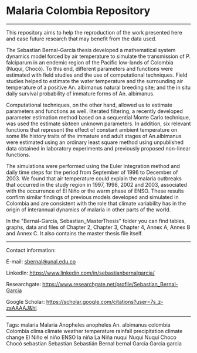 # Malaria Colombia Repository
-------------------------------------------------------------------------------------------------------------------------------------------
This repository aims to help the reproduction of the work presented here and ease future research that may benefit from the data used.

The Sebastian Bernal-García thesis developed a mathematical system dynamics model forced by air temperature to simulate the transmission of P. falciparum in an endemic region of the Pacific low-lands of Colombia (Nuquí, Chocó). To this end, different parameters and functions were estimated with field studies and the use of computational techniques. Field studies helped to estimate the water temperature and the surrounding air temperature of a positive An. albimanus natural breeding site; and the in situ daily survival probability of immature forms of An. albimanus. 

Computational techniques, on the other hand, allowed us to estimate parameters and functions as well. Iiterated filtering, a recently developed parameter estimation method based on a sequential Monte Carlo technique, was used the estimate sixteen unknown parameters. In addition, six relevant functions that represent the effect of constant ambient temperature on some life history traits of the immature and adult stages of An.albimanus were estimated using an ordinary least square method using unpublished data obtained in laboratory experiments and previously proposed non-linear functions.

The simulations were performed using the Euler integration method and daily time steps for the period from September of 1996 to December of 2003. We found that air temperature could explain the malaria outbreaks that occurred in the study region in 1997, 1998, 2002 and 2003, associated with the occurrence of El Niño or the warm phase of ENSO. These results confirm similar findings of previous models developed and simulated in Colombia and are consistent with the role that climate variability has in the origin of interannual dynamics of malaria in other parts of the world.

In the "Bernal-García, Sebastian_MasterThesis" folder you can find tables, graphs, data and files of Chapter 2, Chapter 3, Chapter 4, Annex A, Annex B and Annex C. It also contains the master thesis file itself. 

-------------------------------------------------------------------------------------------------------------------------------------------

Contact information:

E-mail: sbernal@unal.edu.co

LinkedIn: https://www.linkedin.com/in/sebastianbernalgarcia/

Researchgate: https://www.researchgate.net/profile/Sebastian_Bernal-Garcia

Google Scholar: https://scholar.google.com/citations?user=7s_z-zsAAAAJ&hl

-------------------------------------------------------------------------------------------------------------------------------------------

Tags: malaria Malaria Anopheles anopheles An. albimanus colombia Colombia clima climate weather temperature rainfall precipitation climate change El Niño el niño ENSO la niña La Niña nuqui Nuqui Nuquí Choco Chocó sebastian Sebastian Sebastián Bernal bernal García Garcia garcia
